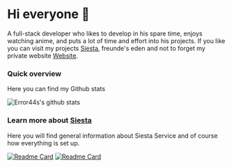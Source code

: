 # Hi everyone :wave:

A full-stack developer who likes to develop in his spare time, enjoys watching anime, and puts a lot of time and effort into his projects. 
If you like you can visit my projects [Siesta](https://siesta.red/), freunde's eden and not to forget my private website [Website](https://bio.link/error44).

### Quick overview
Here you can find my Github stats

![Error44s's github stats](https://github-readme-stats.vercel.app/api?username=error44s&show_icons=true&title_color=fff&icon_color=79ff97&text_color=9f9f9f&bg_color=151515&hide_border=True)

### Learn more about [Siesta](https://github.com/SiestaBot)
Here you will find general information about Siesta Service and of course how everything is set up.

[![Readme Card](https://github-readme-stats.vercel.app/api/pin/?username=SiestaBot&repo=Examples&layout=compact&theme=dark&hide_border=True)](https://github.com/SiestaBot/Examples) [![Readme Card](https://github-readme-stats.vercel.app/api/pin/?username=SiestaBot&repo=Bot&layout=compact&theme=dark&hide_border=True)](https://github.com/SiestaBot/Bott)
